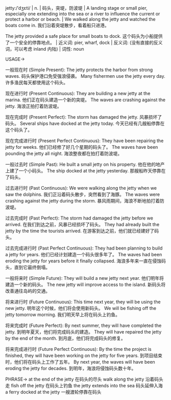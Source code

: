 jetty:/ˈdʒɛti/ | n. | 码头，突堤，防波堤 | A landing stage or small pier, especially one extending into the sea or a river to influence the current or protect a harbor or beach. |  We walked along the jetty and watched the boats come in. 我们沿着突堤散步，看着船只进港。

The jetty provided a safe place for small boats to dock.  这个码头为小船提供了一个安全的停靠地点。 | 近义词: pier, wharf, dock | 反义词: (没有直接的反义词，可以考虑 inland 内陆) | 词性: noun


USAGE->

一般现在时 (Simple Present):
The jetty protects the harbor from strong waves. 码头保护港口免受强浪侵袭。
Many fishermen use the jetty every day. 许多渔民每天都使用这个码头。

现在进行时 (Present Continuous):
They are building a new jetty at the marina. 他们正在码头建造一个新的突堤。
The waves are crashing against the jetty. 海浪正拍打着防波堤。

现在完成时 (Present Perfect):
The storm has damaged the jetty. 风暴损坏了码头。
Several ships have docked at the jetty today. 今天已经有几艘船停靠在这个码头了。

现在完成进行时 (Present Perfect Continuous):
They have been repairing the jetty for weeks. 他们已经修了好几个星期的码头了。
The waves have been pounding the jetty all night. 海浪整夜都在拍打着防波堤。

一般过去时 (Simple Past):
He built a small jetty on his property. 他在他的地产上建了一个小码头。
The ship docked at the jetty yesterday. 那艘船昨天停靠在了码头。

过去进行时 (Past Continuous):
We were walking along the jetty when we saw the dolphins. 我们正沿着码头散步，突然看到了海豚。
The waves were crashing against the jetty during the storm.  暴风雨期间，海浪不断地拍打着防波堤。

过去完成时 (Past Perfect):
The storm had damaged the jetty before we arrived. 在我们到达之前，风暴已经损坏了码头。
They had already built the jetty by the time the tourists arrived. 在游客到达之前，他们就已经建好了码头。

过去完成进行时 (Past Perfect Continuous):
They had been planning to build a jetty for years.  他们已经计划建造一个码头很多年了。
The waves had been eroding the jetty for years before it finally collapsed.  海浪多年来一直在侵蚀码头，直到它最终倒塌。

一般将来时 (Simple Future):
They will build a new jetty next year.  他们明年将建造一个新的码头。
The new jetty will improve access to the island. 新码头将改善通往岛屿的交通。

将来进行时 (Future Continuous):
This time next year, they will be using the new jetty. 明年这个时候，他们将会使用新码头。
We will be fishing off the jetty tomorrow morning. 我们明天早上将在码头上钓鱼。

将来完成时 (Future Perfect):
By next summer, they will have completed the jetty. 到明年夏天，他们将完成码头的建造。
They will have repaired the jetty by the end of the month.  到月底，他们将完成码头的修复。

将来完成进行时 (Future Perfect Continuous):
By the time the project is finished, they will have been working on the jetty for five years.  到项目结束时，他们将在码头上工作了五年。
By next year, the waves will have been eroding the jetty for decades. 到明年，海浪将侵蚀码头数十年。


PHRASE->
at the end of the jetty  在码头的尽头
walk along the jetty  沿着码头走
fish off the jetty  在码头上钓鱼
the jetty extends into the sea  码头延伸入海
a ferry docked at the jetty  一艘渡轮停靠在码头
